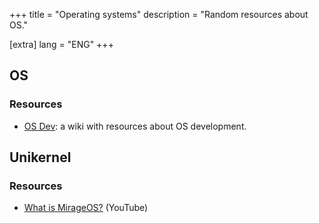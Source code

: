 +++
title = "Operating systems"
description = "Random resources about OS."

[extra]
lang = "ENG"
+++

## OS

### Resources

* [OS Dev](https://wiki.osdev.org/Expanded_Main_Page): a wiki with resources about OS development.

## Unikernel

### Resources

* [What is MirageOS?](https://www.youtube.com/watch?app=desktop&v=aQuEu9bpnVY) (YouTube)
